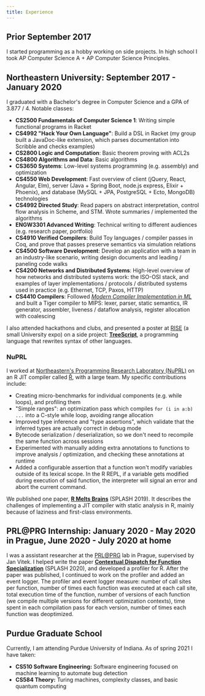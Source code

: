 ```yaml
---
title: Experience
---
```


## Prior September 2017

I started programming as a hobby working on side projects. In high school I took AP Computer Science A + AP Computer Science Principles.

## Northeastern University: September 2017 - January 2020

I graduated with a Bachelor's degree in Computer Science and a GPA of 3.877 / 4. Notable classes:

- **CS2500 Fundamentals of Computer Science 1**: Writing simple functional programs in Racket
- **CS4992 "Hack Your Own Language"**: Build a DSL in Racket (my group built a JavaDoc-like extension, which parses documentation into Scribble and checks examples)
- **CS2800 Logic and Computation**: Basic theorem proving with ACL2s
- **CS4800 Algorithms and Data**: Basic algorithms
- **CS3650 Systems**: Low-level systems programming (e.g. assembly) and optimization
- **CS4550 Web Development**: Fast overview of client (jQuery, React, Angular, Elm), server (Java + Spring Boot, node.js express, Elixir + Phoenix), and database (MySQL + JPA, PostgreSQL + Ecto, MongoDB) technologies
- **CS4992 Directed Study**: Read papers on abstract interpretation, control flow analysis in Scheme, and STM. Wrote summaries / implemented the algorithms
- **ENGW3301 Advanced Writing**: Technical writing to different audiences (e.g. research paper, portfolio)
- **CS4910 Verified Compilers**: Build Toy languages / compiler passes in Coq, and prove that passes preserve semantics via simulation relations
- **CS4500 Software Development**: Develop an application with a team in an industry-like scenario, writing design documents and leading / paneling code walks
- **CS4200 Networks and Distributed Systems**: High-level overview of how networks and distributed systems work: the ISO-OSI stack, and examples of layer implementations / protocols / distributed systems used in practice (e.g. Ethernet, TCP, Paxos, HTTP)
- **CS4410 Compilers**: Followed *[Modern Compiler Implementation in ML](https://www.amazon.com/Modern-Compiler-Implementation-Andrew-Appel-ebook/dp/B00D2WQAE8)* and built a Tiger compiler to MIPS: lexer, parser, static semantics, IR generator, assembler, liveness / dataflow analysis, register allocation with coalescing

I also attended hackathons and clubs, and presented a poster at [RISE](https://www.northeastern.edu/rise/) (a small University expo) on a side project: [**TreeScript**](https://github.com/jakobeha/treescript), a programming language that rewrites syntax of other languages.

### NuPRL

I worked at [Northeastern's Programming Research Laboratory (NuPRL)](http://prl.ccs.neu.edu/) on an R JIT compiler called [Ř](https://github.com/reactorlabs/rir), with a large team. My specific contributions include:

- Creating micro-benchmarks for individual components (e.g. while loops), and profiling them
- "Simple ranges": an optimization pass which compiles `for (i in a:b) ...` into a C-style while loop, avoiding range allocation
- Improved type inference and "type assertions", which validate that the inferred types are actually correct in debug mode
- Bytecode serialization / deserialization, so we don't need to recompile the same function across sessions
- Experimented with manually adding extra annotations to functions to improve analysis / optimization, and checking these annotations at runtime
- Added a configurable assertion that a function won't modify variables outside of its lexical scope. In the R REPL, if a variable gets modified during execution of said function, the interpreter will signal an error and abort the current command.

We published one paper, **[R Melts Brains](https://arxiv.org/abs/1907.05118)** (SPLASH 2019). It describes the challenges of implementing a JIT compiler with static analysis in R, mainly because of laziness and first-class environments.

## PRL@PRG Internship: January 2020 - May 2020 in Prague, June 2020 - July 2020 at home

I was a assistant researcher at the [<PRL@PRG>](https://prl-prg.github.io/) lab in Prague, supervised by Jan Vitek. I helped write the paper **[Contextual Dispatch for Function Specialization](http://janvitek.org/pubs/oopsla20-cd.pdf)** (SPLASH 2020), and developed a profiler for Ř. After the paper was published, I continued to work on the profiler and added an event logger. The profiler and event logger measure: number of call sites per function, number of times each function was executed at each call site, total execution time of the function, number of versions of each function (we compile multiple versions for different optimization contexts), time spent in each compilation pass for each version, number of times each function was deoptimized.

## Purdue Graduate School

Currently, I am attending Purdue University of Indiana. As of spring 2021 I have taken:

- **CS510 Software Engineering:** Software engineering focused on machine learning to automate bug detection
- **CS584 Theory:** Turing machines, complexity classes, and basic quantum computing
